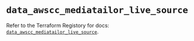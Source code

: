# `data_awscc_mediatailor_live_source`

Refer to the Terraform Registory for docs: [`data_awscc_mediatailor_live_source`](https://registry.terraform.io/providers/hashicorp/awscc/0.70.0/docs/data-sources/mediatailor_live_source).
